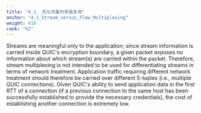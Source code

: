 ```yaml
---
title: "4.1. 流与流量的多路复用"
anchor: "4.1_Stream_versus_Flow_Multiplexing"
weight: 410
rank: "h2"
---
```


Streams are meaningful only to the application; since stream information is carried inside QUIC's encryption boundary, a given packet exposes no information about which stream(s) are carried within the packet. Therefore, stream multiplexing is not intended to be used for differentiating streams in terms of network treatment. Application traffic requiring different network treatment should therefore be carried over different 5-tuples (i.e., multiple QUIC connections). Given QUIC's ability to send application data in the first RTT of a connection (if a previous connection to the same host has been successfully established to provide the necessary credentials), the cost of establishing another connection is extremely low.
